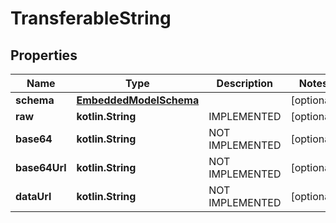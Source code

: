 
# TransferableString

## Properties
Name | Type | Description | Notes
------------ | ------------- | ------------- | -------------
**schema** | [**EmbeddedModelSchema**](EmbeddedModelSchema) |  |  [optional]
**raw** | **kotlin.String** | IMPLEMENTED |  [optional]
**base64** | **kotlin.String** | NOT IMPLEMENTED |  [optional]
**base64Url** | **kotlin.String** | NOT IMPLEMENTED |  [optional]
**dataUrl** | **kotlin.String** | NOT IMPLEMENTED |  [optional]



